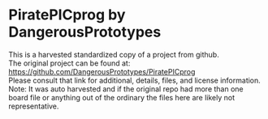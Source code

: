 
# PiratePICprog by DangerousPrototypes  
This is a harvested standardized copy of a project from github.  
The original project can be found at:  
https://github.com/DangerousPrototypes/PiratePICprog  
Please consult that link for additional, details, files, and license information.  
Note: It was auto harvested and if the original repo had more than one board file or anything out of the ordinary the files here are likely not representative.  
    